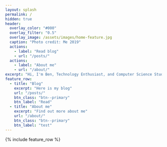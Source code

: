 ```yaml
---
layout: splash
permalink: /
hidden: true
header:
  overlay_color: "#000"
  overlay_filter: "0.5"
  overlay_image: /assets/images/home-feature.jpg
  caption: "Photo credit: Me 2019"
  actions:
    - label: "Read blog"
    - url: "/posts/"  
  actions:
    - label: "About me"
    - url: "/about/"  
excerpt: "Hi, I'm Ben, Technology Enthusiast, and Computer Science Student. Welcome to my Website."
feature_row:
  - title: "Blog"
    excerpt: "Here is my blog"
    url: "/posts/"
    btn_class: "btn--primary"
    btn_label: "Read"
  - title: "About me"
    excerpt: "Find out more about me"
    url: "/about/"
    btn_class: "btn--primary"
    btn_label: "test"     
---
```


{% include feature_row %}
